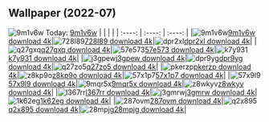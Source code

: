 ## Wallpaper (2022-07)
![9m1v6w](https://w.wallhaven.cc/full/9m/wallhaven-9m1v6w.png) Today: [9m1v6w](https://th.wallhaven.cc/small/9m/9m1v6w.jpg)
|      |      |      |
| :----: | :----: | :----: |
|![9m1v6w](https://th.wallhaven.cc/small/9m/9m1v6w.jpg)[9m1v6w download 4k](https://wallhaven.cc/w/9m1v6w)|![728l89](https://th.wallhaven.cc/small/72/728l89.jpg)[728l89 download 4k](https://wallhaven.cc/w/728l89)|![dpr2xl](https://th.wallhaven.cc/small/dp/dpr2xl.jpg)[dpr2xl download 4k](https://wallhaven.cc/w/dpr2xl)|
|![q27gxq](https://th.wallhaven.cc/small/q2/q27gxq.jpg)[q27gxq download 4k](https://wallhaven.cc/w/q27gxq)|![57e573](https://th.wallhaven.cc/small/57/57e573.jpg)[57e573 download 4k](https://wallhaven.cc/w/57e573)|![k7y931](https://th.wallhaven.cc/small/k7/k7y931.jpg)[k7y931 download 4k](https://wallhaven.cc/w/k7y931)|
|![j3gpew](https://th.wallhaven.cc/small/j3/j3gpew.jpg)[j3gpew download 4k](https://wallhaven.cc/w/j3gpew)|![dpr9yg](https://th.wallhaven.cc/small/dp/dpr9yg.jpg)[dpr9yg download 4k](https://wallhaven.cc/w/dpr9yg)|![q27zo5](https://th.wallhaven.cc/small/q2/q27zo5.jpg)[q27zo5 download 4k](https://wallhaven.cc/w/q27zo5)|
|![pkerzp](https://th.wallhaven.cc/small/pk/pkerzp.jpg)[pkerzp download 4k](https://wallhaven.cc/w/pkerzp)|![z8kp9o](https://th.wallhaven.cc/small/z8/z8kp9o.jpg)[z8kp9o download 4k](https://wallhaven.cc/w/z8kp9o)|![57x1p7](https://th.wallhaven.cc/small/57/57x1p7.jpg)[57x1p7 download 4k](https://wallhaven.cc/w/57x1p7)|
|![57x9l9](https://th.wallhaven.cc/small/57/57x9l9.jpg)[57x9l9 download 4k](https://wallhaven.cc/w/57x9l9)|![9mqr5x](https://th.wallhaven.cc/small/9m/9mqr5x.jpg)[9mqr5x download 4k](https://wallhaven.cc/w/9mqr5x)|![z8wkyv](https://th.wallhaven.cc/small/z8/z8wkyv.jpg)[z8wkyv download 4k](https://wallhaven.cc/w/z8wkyv)|
|![l367rr](https://th.wallhaven.cc/small/l3/l367rr.jpg)[l367rr download 4k](https://wallhaven.cc/w/l367rr)|![j3gmrw](https://th.wallhaven.cc/small/j3/j3gmrw.jpg)[j3gmrw download 4k](https://wallhaven.cc/w/j3gmrw)|![1k62eg](https://th.wallhaven.cc/small/1k/1k62eg.jpg)[1k62eg download 4k](https://wallhaven.cc/w/1k62eg)|
|![287ovm](https://th.wallhaven.cc/small/28/287ovm.jpg)[287ovm download 4k](https://wallhaven.cc/w/287ovm)|![q2x895](https://th.wallhaven.cc/small/q2/q2x895.jpg)[q2x895 download 4k](https://wallhaven.cc/w/q2x895)|![28mpjg](https://th.wallhaven.cc/small/28/28mpjg.jpg)[28mpjg download 4k](https://wallhaven.cc/w/28mpjg)|
